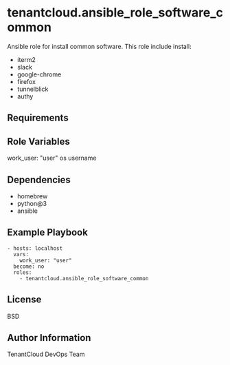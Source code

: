 tenantcloud.ansible_role_software_common
=========

Ansible role for install common software. This role include install:

  - iterm2
  - slack
  - google-chrome
  - firefox
  - tunnelblick
  - authy

Requirements
------------

Role Variables
--------------

work_user: "user" os username

Dependencies
------------

  - homebrew
  - python@3
  - ansible

Example Playbook
----------------

    - hosts: localhost
      vars:
        work_user: "user"
      become: no
      roles:
        - tenantcloud.ansible_role_software_common

License
-------

BSD

Author Information
------------------

TenantCloud DevOps Team
